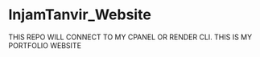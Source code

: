 # InjamTanvir_Website
 THIS REPO WILL CONNECT TO MY CPANEL OR RENDER CLI. THIS IS MY  PORTFOLIO WEBSITE
